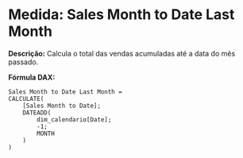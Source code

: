 # Medida: Sales Month to Date Last Month

**Descrição:** Calcula o total das vendas acumuladas até a data do mês passado.

**Fórmula DAX:**
```DAX
Sales Month to Date Last Month = 
CALCULATE(
    [Sales Month to Date];
    DATEADD(
        dim_calendario[Date];
        -1;
        MONTH
    )
)
